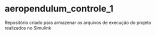 # aeropendulum_controle_1
Repositório criado para armazenar os arquivos de execução do projeto realizados no Simulink
